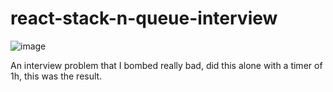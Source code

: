 # react-stack-n-queue-interview

![image](https://user-images.githubusercontent.com/40262320/193076593-52457f33-48bd-4bf0-8da5-db7a28d0438c.png)

An interview problem that I bombed really bad, did this alone with a timer of 1h, this was the result.
